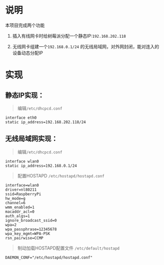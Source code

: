 # 说明
本项目完成两个功能

1. 插入有线网卡时给树莓派分配一个静态IP:`192.168.202.118`

2. 无线网卡组建一个`192.168.0.1/24` 的无线局域网，对外网封闭，能对连入的设备动态分配IP

# 实现
## 静态IP实现：
> 编辑`/etc/dhcpcd.conf`   
```
interface eth0  
static ip_address=192.168.202.118/24
```
## 无线局域网实现：
> 编辑`/etc/dhcpcd.conf`   
```
interface wlan0  
static ip_address=192.168.0.1/24
```  
>  配置HOSTAPD `/etc/hostapd/hostapd.conf`  
```
interface=wlan0
driver=nl80211
ssid=RaspberryPi
hw_mode=g
channel=6
wmm_enabled=1
macaddr_acl=0
auth_algs=1
ignore_broadcast_ssid=0
wpa=2
wpa_passphrase=12345678
wpa_key_mgmt=WPA-PSK
rsn_pairwise=CCMP
```

> 制动加载HOSTAPD配置文件 `/etc/default/hostapd`
```
DAEMON_CONF="/etc/hostapd/hostapd.conf"
```